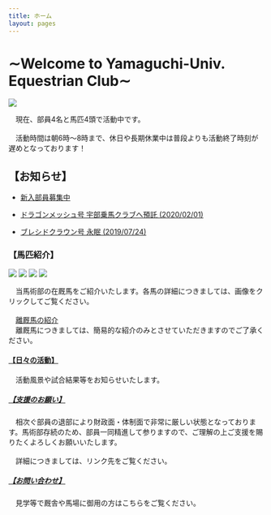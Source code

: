 ```yaml
---
title: ホーム
layout: pages
---
```


# ∼Welcome to Yamaguchi-Univ. Equestrian Club∼
![](img/IMG-3079.JPG)

　現在、部員4名と馬匹4頭で活動中です。
<br><br>
　活動時間は朝6時～8時まで、休日や長期休業中は普段よりも活動終了時刻が遅めとなっております！

## 【お知らせ】

- [新入部員募集中](部員募集.html)

- [ドラゴンメッシュ号 宇部乗馬クラブへ預託 (2020/02/01)](メッシュ.html)

- [ブレシドクラウン号 永眠 (2019/07/24)](ブレ.html)


 
### 【馬匹紹介】
<a href="モエレトレジャー.html">![](img/IMG_7799.JPG)</a>
<a href="アナバティック.html">![](img/ana.jpg)</a>
<a href="シマカゼ.html">![](img/IMG_7879.JPG)</a>
<a href="ドラゴンメッシュ.html">![](img/IMG_7575.JPG)</a>

　当馬術部の在厩馬をご紹介いたします。各馬の詳細につきましては、画像をクリックしてご覧ください。
<br><br>
　[離厩馬の紹介](離.html)<br>
　離厩馬につきましては、簡易的な紹介のみとさせていただきますのでご了承ください。


#### [【日々の活動】](Daily.html)
　活動風景や試合結果等をお知らせいたします。

##### [【支援のお願い】](寄付のお願い.html)
　相次ぐ部員の退部により財政面・体制面で非常に厳しい状態となっております。馬術部存続のため、部員一同精進して参りますので、ご理解の上ご支援を賜りたくよろしくお願いいたします。
<br><br> 
　詳細につきましては、リンク先をご覧ください。

##### [【お問い合わせ】](問い合わせ.html)
　見学等で厩舎や馬場に御用の方はこちらをご覧ください。


